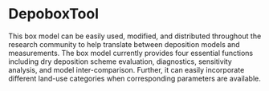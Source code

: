 # DepoboxTool
This box model can be easily used, modified, and distributed throughout the research community to help translate between deposition models and measurements.
The box model currently provides four essential functions including dry deposition scheme evaluation, diagnostics, sensitivity analysis, and model inter-comparison. Further, it can easily incorporate different land-use categories when corresponding parameters are available.
